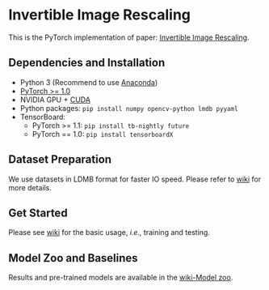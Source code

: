 # Invertible Image Rescaling
This is the PyTorch implementation of paper: [Invertible Image Rescaling](https://arxiv.org/abs/2005.05650).

## Dependencies and Installation
- Python 3 (Recommend to use [Anaconda](https://www.anaconda.com/download/#linux))
- [PyTorch >= 1.0](https://pytorch.org/)
- NVIDIA GPU + [CUDA](https://developer.nvidia.com/cuda-downloads)
- Python packages: `pip install numpy opencv-python lmdb pyyaml`
- TensorBoard: 
  - PyTorch >= 1.1: `pip install tb-nightly future`
  - PyTorch == 1.0: `pip install tensorboardX`
  
## Dataset Preparation
We use datasets in LDMB format for faster IO speed. Please refer to [wiki](https://github.com/xinntao/BasicSR/wiki/Prepare-datasets-in-LMDB-format) for more details.

## Get Started
Please see [wiki](https://github.com/xinntao/BasicSR/wiki/Training-and-Testing) for the basic usage, *i.e.,* training and testing.

## Model Zoo and Baselines
Results and pre-trained models are available in the [wiki-Model zoo](https://github.com/xinntao/BasicSR/wiki/Model-Zoo).
